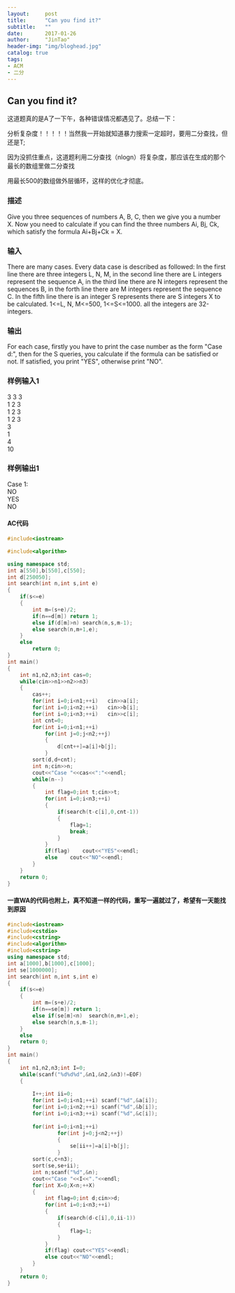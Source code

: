 ```yaml
---
layout:     post
title:      "Can you find it?"
subtitle:   ""
date:       2017-01-26
author:     "JinTao"
header-img: "img/bloghead.jpg"
catalog: true
tags:
- ACM
- 二分
---
```


## Can you find it? 
这道题真的是A了一下午，各种错误情况都遇见了。总结一下：

分析复杂度！！！！！当然我一开始就知道暴力搜索一定超时，要用二分查找，但还是T;

因为没抓住重点，这道题利用二分查找（nlogn）将复杂度，那应该在生成的那个最长的数组里做二分查找

用最长500的数组做外层循环，这样的优化才彻底。


### 描述
Give you three sequences of numbers A, B, C, then we give you a number X. Now you need to calculate if you can find the three numbers Ai, Bj, Ck, which satisfy the formula Ai+Bj+Ck = X.

### 输入
There are many cases. Every data case is described as followed: In the first line there are three integers L, N, M, in the second line there are L integers represent the sequence A, in the third line there are N integers represent the sequences B, in the forth line there are M integers represent the sequence C. In the fifth line there is an integer S represents there are S integers X to be calculated. 1<=L, N, M<=500, 1<=S<=1000. all the integers are 32-integers.

### 输出
For each case, firstly you have to print the case number as the form "Case d:", then for the S queries, you calculate if the formula can be satisfied or not. If satisfied, you print "YES", otherwise print "NO".
### 样例输入1 
3 3 3<br>
1 2 3<br>
1 2 3<br>
1 2 3<br>
3<br>
1<br>
4<br>
10<br>

### 样例输出1 
Case 1:<br>
NO<br>
YES<br>
NO<br>

#### AC代码
``` cpp
#include<iostream>

#include<algorithm>

using namespace std;
int a[550],b[550],c[550];
int d[250050];
int search(int n,int s,int e)
{
	if(s<=e)
	{
		int m=(s+e)/2;
		if(n==d[m])	return 1;
		else if(d[m]>n)	search(n,s,m-1);
		else search(n,m+1,e);
	}
	else
		return 0;
}
int main()
{
	int n1,n2,n3;int cas=0;
	while(cin>>n1>>n2>>n3)
	{
		cas++;
		for(int i=0;i<n1;++i)	cin>>a[i];
		for(int i=0;i<n2;++i)	cin>>b[i];
		for(int i=0;i<n3;++i)	cin>>c[i];
		int cnt=0;
		for(int i=0;i<n1;++i)
			for(int j=0;j<n2;++j)
			{
				d[cnt++]=a[i]+b[j];
			}
		sort(d,d+cnt);
		int n;cin>>n;
		cout<<"Case "<<cas<<":"<<endl;
		while(n--)
		{
			int flag=0;int t;cin>>t;
			for(int i=0;i<n3;++i)
			{
				if(search(t-c[i],0,cnt-1))
				{
					flag=1;
					break;
				}
			}
			if(flag)	cout<<"YES"<<endl;
			else	cout<<"NO"<<endl;
		}
	}
	return 0;
}
```

#### 一直WA的代码也附上，真不知道一样的代码，重写一遍就过了，希望有一天能找到原因
```cpp
#include<iostream>
#include<cstdio>
#include<cstring>
#include<algorithm>
#include<cstring>
using namespace std;
int a[1000],b[1000],c[1000];
int se[1000000];
int search(int n,int s,int e)
{
	if(s<=e)
	{
		int m=(s+e)/2;
		if(n==se[m]) return 1;
		else if(se[m]<n)  search(n,m+1,e);
		else search(n,s,m-1);
	}
	else
	return 0;
}
int main()
{
	int n1,n2,n3;int I=0;
	while(scanf("%d%d%d",&n1,&n2,&n3)!=EOF)
	{
		
		I++;int ii=0;
		for(int i=0;i<n1;++i) scanf("%d",&a[i]);
		for(int i=0;i<n2;++i) scanf("%d",&b[i]);
		for(int i=0;i<n3;++i) scanf("%d",&c[i]);
		
		for(int i=0;i<n1;++i)
				for(int j=0;j<n2;++j)
				{
					se[ii++]=a[i]+b[j];
				}
		sort(c,c+n3);
		sort(se,se+ii);
		int n;scanf("%d",&n);
		cout<<"Case "<<I<<"."<<endl;
		for(int X=0;X<n;++X)
		{
			int flag=0;int d;cin>>d;
			for(int i=0;i<n3;++i)
			{
				if(search(d-c[i],0,ii-1))
				{
					flag=1;
				}
			}
			if(flag) cout<<"YES"<<endl;
			else cout<<"NO"<<endl;
		}
	}
	return 0;
}
```

